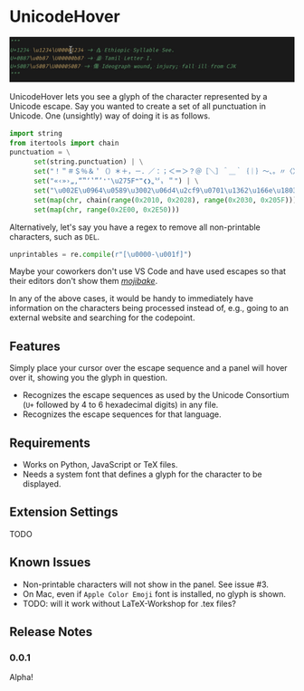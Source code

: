 # UnicodeHover

![img](./img/simple_demo.gif)

UnicodeHover lets you see a glyph of the character represented by a Unicode escape. Say you wanted to create a set of all punctuation in Unicode. One (unsightly) way of doing it is as follows.
```python
import string
from itertools import chain
punctuation = \
      set(string.punctuation) | \
      set("！＂＃＄％＆＇（）＊＋，－．／：；＜＝＞？＠［＼］＾＿｀｛｜｝～、。〃〈〉《》「」『』【】〔〕〖〗〘〙〚〛〜〝〞〟｟｠｡｢｣､･゠〰⦅⦆") | \
      set("«‹»›„‚“‟‘‛”’❛❜\u275F❝❞❮❯⹂〝〞〟＂") | \
      set("\u002E\u0964\u0589\u3002\u06d4\u2cf9\u0701\u1362\u166e\u1803\u2cfe\uA4ff\ua60e\ua6f3\u083d\u1b5f\u002c\u060c\u3001\u055d\u07f8\u1363\u1808\u14fe\ua60d\ua6f5\u1b5e\u003f\u037e\u00bf\u061f\u055e\u0706\u1367\u2cfa\u2cfb\ua60f\u16f7\U00011143\uaaf1\u0021\u00a1\u07f9\u1944\u00b7\U0001039f\U000103d0\U00012470\u1361\u1680\U0001091f\u0830\u2014\u2013\u2012\u2010\u2043\ufe63\uff0d\u058a\u1806\u003b\u0387\u061b\u1364\u16f6\u2024\u003a\u1365\ua6f4\u1b5d\u2026\ufe19\u0eaf\u00ab\u2039\u00bb\u203a\u201e\u201a\u201c\u201f\u2018\u201b\u201d\u2019\u0022") | \
      set(map(chr, chain(range(0x2010, 0x2028), range(0x2030, 0x205F)))) | \
      set(map(chr, range(0x2E00, 0x2E50)))
```

Alternatively, let's say you have a regex to remove all non-printable characters, such as `DEL`.

```python
unprintables = re.compile(r"[\u0000-\u001f]")
```

Maybe your coworkers don't use VS Code and have used escapes so that their editors don't show them [_mojibake_](https://en.wikipedia.org/wiki/Mojibake).

In any of the above cases, it would be handy to immediately have information on the characters being processed instead of, e.g., going to an external website and searching for the codepoint.

## Features

Simply place your cursor over the escape sequence and a panel will hover over it, showing you the glyph in question.

- Recognizes the escape sequences as used by the Unicode Consortium (`U+` followed by 4 to 6 hexadecimal digits) in any file.
- Recognizes the escape sequences for that language.

## Requirements

- Works on Python, JavaScript or TeX files.
- Needs a system font that defines a glyph for the character to be displayed.

## Extension Settings

TODO

## Known Issues

- Non-printable characters will not show in the panel. See issue #3.
- On Mac, even if `Apple Color Emoji` font is installed, no glyph is shown.
- TODO: will it work without LaTeX-Workshop for .tex files?

## Release Notes

### 0.0.1

Alpha!

